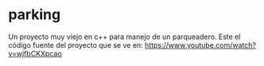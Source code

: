 # parking
Un proyecto muy viejo en c++ para manejo de un parqueadero.
Este el código fuente del proyecto que se ve en: https://www.youtube.com/watch?v=wjfbCKXpcao
